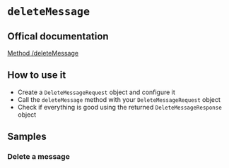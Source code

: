 # `deleteMessage`

## Offical documentation

[Method /deleteMessage](http://www.pushwoosh.com/programming-push-notification/pushwoosh-push-notification-remote-api/#PushserviceAPI-Method-messages-delete)

## How to use it
 * Create a `DeleteMessageRequest` object and configure it
 * Call the `deleteMessage` method with your `DeleteMessageRequest` object
 * Check if everything is good using the returned `DeleteMessageResponse` object

## Samples

### Delete a message

```php

```
